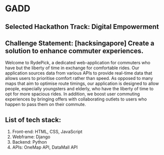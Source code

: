 # GADD

##  Selected Hackathon Track: Digital Empowerment

## Challenge Statement: [hacksingapore] Create a solution to enhance commuter experiences.

Welcome to RydePick, a dedicated web-application for commuters who have but the liberty of time in exchange for comfortable rides. Our application sources data from various APIs to provide real-time data that allows users to prioritise comfort rather than speed. As opposed to many maps that aim to optimise route timings, our application is designed to allow people, especially youngsters and elderly, who have the liberty of time to opt for more spacious rides. In addition, we boost user commuting experiences by bringing offers with collaborating outlets to users who happen to pass them on their commute.

##  List of tech stack: 
  1. Front-end: HTML, CSS, JavaScript
  2. Webframe: Django
  3. Backend: Python
  4. APIs: OneMap API, DataMall API



  
  
  

